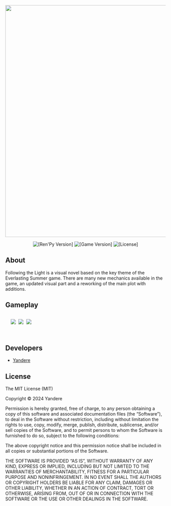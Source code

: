 <p align="center">
 <img src="https://i.imgur.com/B2GEsgB.png" width="726" length="2000">
</p>

<p align="center">
 <img src="https://img.shields.io/badge/Ren'Py-7.4.11-grin" alt="[Ren'Py Version]">
 <img src="https://img.shields.io/badge/Follow_the_light-1.6-pink" alt="[Game Version]">
 <img src="https://img.shields.io/badge/License-MIT-blue" alt="[License]">
</p>

## About

Following the Light is a visual novel based on the key theme of the Everlasting Summer game. There are many new mechanics available in the game, an updated visual part and a reworking of the main plot with additions.

## Gameplay
<div style="overflow-x: auto; white-space: nowrap;">
  <pre>
  <img src="https://i.imgur.com/Rjuj3mX.png"> <img src="https://i.imgur.com/WqVXF3N.png"> <img src="https://i.imgur.com/b9TQg1i.png">
  </pre>
</div>


## Developers

- [Yandere](https://github.com/yangasai)

## License

The MIT License (MIT)

Copyright © 2024 Yandere


Permission is hereby granted, free of charge, to any person obtaining a copy
of this software and associated documentation files (the “Software”), to deal
in the Software without restriction, including without limitation the rights
to use, copy, modify, merge, publish, distribute, sublicense, and/or sell
copies of the Software, and to permit persons to whom the Software is
furnished to do so, subject to the following conditions:

The above copyright notice and this permission notice shall be included in
all copies or substantial portions of the Software.

THE SOFTWARE IS PROVIDED “AS IS”, WITHOUT WARRANTY OF ANY KIND, EXPRESS OR
IMPLIED, INCLUDING BUT NOT LIMITED TO THE WARRANTIES OF MERCHANTABILITY,
FITNESS FOR A PARTICULAR PURPOSE AND NONINFRINGEMENT. IN NO EVENT SHALL THE
AUTHORS OR COPYRIGHT HOLDERS BE LIABLE FOR ANY CLAIM, DAMAGES OR OTHER
LIABILITY, WHETHER IN AN ACTION OF CONTRACT, TORT OR OTHERWISE, ARISING FROM,
OUT OF OR IN CONNECTION WITH THE SOFTWARE OR THE USE OR OTHER DEALINGS IN
THE SOFTWARE.
